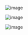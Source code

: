 ![image](https://github.com/web-god/magic-card/assets/132649294/4464cbdb-5d67-4ae5-a2b8-21e9630b2449)

![image](https://github.com/web-god/magic-card/assets/132649294/a8b49d18-8396-4fa3-a7f0-89d2f2a4c28d)

![image](https://github.com/web-god/magic-card/assets/132649294/54674acd-b6b1-491a-a2a8-a8747141cfda)


